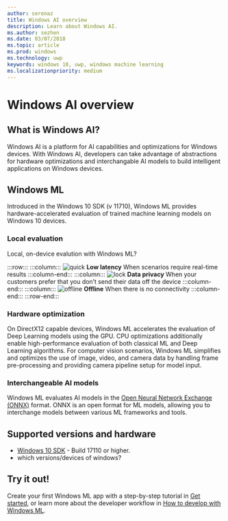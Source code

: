```yaml
---
author: serenaz
title: Windows AI overview
description: Learn about Windows AI.
ms.author: sezhen
ms.date: 03/07/2018
ms.topic: article
ms.prod: windows
ms.technology: uwp
keywords: windows 10, uwp, windows machine learning
ms.localizationpriority: medium
---
```

# Windows AI overview

## What is Windows AI?

Windows AI is a platform for AI capabilities and optimizations for Windows devices. With Windows AI, developers can take advantage of abstractions for hardware optimizations and interchangable AI models to build intelligent applications on Windows devices.

## Windows ML

Introduced in the Windows 10 SDK (v 11710), Windows ML provides hardware-accelerated evaluation of trained machine learning models on Windows 10 devices.

### Local evaluation

Local, on-device evalution with Windows ML?

:::row:::
    :::column:::
        ![quick](/media/common/i_quick-start.svg)
        **Low latency**
        When scenarios require real-time results
    :::column-end:::
    :::column:::
        ![lock](/media/common/i_lock.svg)
        **Data privacy**
        When your customers prefer that you don’t send their data off the device
    :::column-end:::
    :::column:::
        ![offline](/media/common/i_offline.svg)
        **Offline**
        When there is no connectivity
    :::column-end:::
:::row-end:::

### Hardware optimization

On DirectX12 capable devices, Windows ML accelerates the evaluation of Deep Learning models using the GPU. CPU optimizations additionally enable high-performance evaluation of both classical ML and Deep Learning algorithms. For computer vision scenarios, Windows ML simplifies and optimizes the use of image, video, and camera data by handling frame pre-processing and providing camera pipeline setup for model input.

### Interchangeable AI models

Windows ML evaluates AI models in the [Open Neural Network Exchange (ONNX)](https://onnx.ai) format. ONNX is an open format for ML models, allowing you to interchange models between various ML frameworks and tools.

## Supported versions and hardware

- [Windows 10 SDK](https://developer.microsoft.com/windows/downloads/windows-10-sdk) - Build 17110 or higher.
- which versions/devices of windows?

## Try it out!

Create your first Windows ML app with a step-by-step tutorial in [Get started](get-started.md), or learn more about the developer workflow in [How to develop with Windows ML](how-to.md).